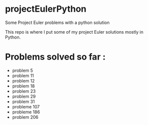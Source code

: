 # projectEulerPython
Some Project Euler problems with a python solution 

This repo is where I put some of my project Euler solutions mostly in Python.

Problems solved so far :
========================
- problem 5
- problem 11
- problem 12
- problem 18
- problem 23
- problem 29
- problem 31
- probleme 107
- probleme 186
- problem 206
